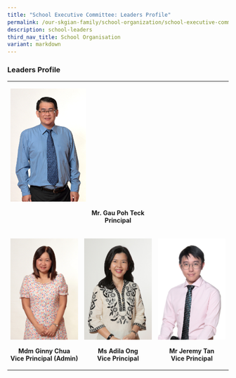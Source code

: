 ```yaml
---
title: "School Executive Committee: Leaders Profile"
permalink: /our-skgian-family/school-organization/school-executive-committee/leaders-profile/
description: school-leaders
third_nav_title: School Organisation
variant: markdown
---
```

<h3>
  <strong>Leaders Profile</strong>
</h3>
<table>
  <tbody>
    <tr>
      <td rowspan="1" colspan="3">
        <p></p>
        <div class="isomer-image-wrapper">
          <img style="width: 35%;" height="auto" width="100%" alt="" src="/images/sec1.jpg">
          <p>
            <b>
              </b></p><center><b>Mr. Gau Poh Teck <br>Principal
            </b>
          <p></p>
        </center></div>
      </td>
    </tr>
    <tr>
      <td rowspan="1" colspan="1">
        <p></p>
        <div class="isomer-image-wrapper">
          <img style="width:500px" alt="" src="/images/GinnyChua.jpg">
          <p>
            <b>
              </b></p><center><b>Mdm Ginny Chua <br>Vice Principal (Admin)
            </b>
          <p></p>
        </center></div>
      </td>
      <td rowspan="1" colspan="1">
        <p></p>
        <div class="isomer-image-wrapper">
          <img style="width:500px" alt="" src="/images/AdillaOng.jpg">
          <p>
            <b>
              </b></p><center><b>Ms Adila Ong <br>Vice Principal
            </b>
          <p></p>
        </center></div>
      </td>
      <td rowspan="1" colspan="1">
        <p></p>
        <div class="isomer-image-wrapper">
          <img style="width:500px" alt="" src="/images/JeremyTan.jpg">
          <p>
            <b>
              </b></p><center><b>Mr Jeremy Tan <br>Vice Principal
            </b>
          <p></p>
        </center></div>
      </td>
    </tr>
  </tbody>
</table>
<p></p>